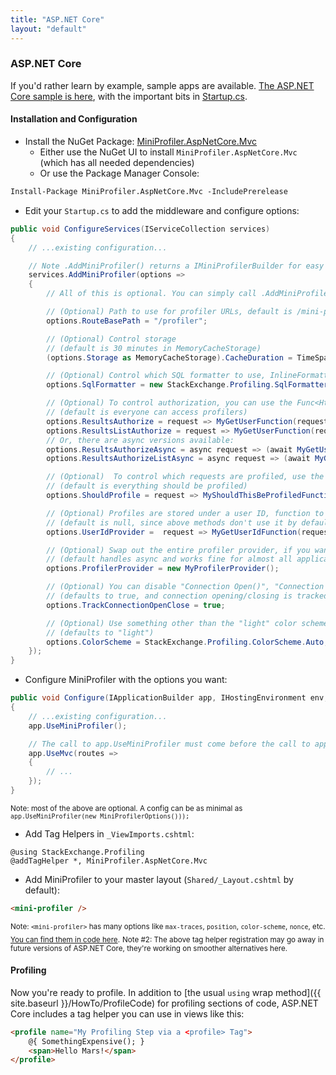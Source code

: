 ```yaml
---
title: "ASP.NET Core"
layout: "default"
---
```

### ASP.NET Core
If you'd rather learn by example, sample apps are available. [The ASP.NET Core sample is here](https://github.com/MiniProfiler/dotnet/tree/master/samples/Samples.AspNetCore2), with the important bits in [Startup.cs](https://github.com/MiniProfiler/dotnet/blob/master/samples/Samples.AspNetCore2/Startup.cs).

#### Installation and Configuration

* Install the NuGet Package: [MiniProfiler.AspNetCore.Mvc](https://www.nuget.org/packages/MiniProfiler.AspNetCore.Mvc/)
   * Either use the NuGet UI to install `MiniProfiler.AspNetCore.Mvc` (which has all needed dependencies)
   * Or use the Package Manager Console:

```ps
Install-Package MiniProfiler.AspNetCore.Mvc -IncludePrerelease
```

* Edit your `Startup.cs` to add the middleware and configure options:

```c#
public void ConfigureServices(IServiceCollection services)
{
    // ...existing configuration...

    // Note .AddMiniProfiler() returns a IMiniProfilerBuilder for easy intellisense
    services.AddMiniProfiler(options =>
    {
        // All of this is optional. You can simply call .AddMiniProfiler() for all defaults

        // (Optional) Path to use for profiler URLs, default is /mini-profiler-resources
        options.RouteBasePath = "/profiler";

        // (Optional) Control storage
        // (default is 30 minutes in MemoryCacheStorage)
        (options.Storage as MemoryCacheStorage).CacheDuration = TimeSpan.FromMinutes(60);

        // (Optional) Control which SQL formatter to use, InlineFormatter is the default
        options.SqlFormatter = new StackExchange.Profiling.SqlFormatters.InlineFormatter();

        // (Optional) To control authorization, you can use the Func<HttpRequest, bool> options:
        // (default is everyone can access profilers)
        options.ResultsAuthorize = request => MyGetUserFunction(request).CanSeeMiniProfiler;
        options.ResultsListAuthorize = request => MyGetUserFunction(request).CanSeeMiniProfiler;
        // Or, there are async versions available:
        options.ResultsAuthorizeAsync = async request => (await MyGetUserFunctionAsync(request)).CanSeeMiniProfiler;
        options.ResultsAuthorizeListAsync = async request => (await MyGetUserFunctionAsync(request)).CanSeeMiniProfilerLists;

        // (Optional)  To control which requests are profiled, use the Func<HttpRequest, bool> option:
        // (default is everything should be profiled)
        options.ShouldProfile = request => MyShouldThisBeProfiledFunction(request);

        // (Optional) Profiles are stored under a user ID, function to get it:
        // (default is null, since above methods don't use it by default)
        options.UserIdProvider =  request => MyGetUserIdFunction(request);

        // (Optional) Swap out the entire profiler provider, if you want
        // (default handles async and works fine for almost all applications)
        options.ProfilerProvider = new MyProfilerProvider();

        // (Optional) You can disable "Connection Open()", "Connection Close()" (and async variant) tracking.
        // (defaults to true, and connection opening/closing is tracked)
        options.TrackConnectionOpenClose = true;

        // (Optional) Use something other than the "light" color scheme.
        // (defaults to "light")
        options.ColorScheme = StackExchange.Profiling.ColorScheme.Auto;
    });
}
```

* Configure MiniProfiler with the options you want:

```c#
public void Configure(IApplicationBuilder app, IHostingEnvironment env, ILoggerFactory loggerFactory, IMemoryCache cache)
{
    // ...existing configuration...
    app.UseMiniProfiler();

    // The call to app.UseMiniProfiler must come before the call to app.UseMvc
    app.UseMvc(routes =>
    {
        // ...
    });
}
```
<sub>Note: most of the above are optional. A config can be as minimal as `app.UseMiniProfiler(new MiniProfilerOptions()));`</sub>

* Add Tag Helpers in `_ViewImports.cshtml`:

```
@using StackExchange.Profiling
@addTagHelper *, MiniProfiler.AspNetCore.Mvc
```

* Add MiniProfiler to your master layout (`Shared/_Layout.cshtml` by default):

```html
<mini-profiler />
```
<sub>Note: `<mini-profiler>` has many options like `max-traces`, `position`, `color-scheme`, `nonce`, etc. [You can find them in code here](https://github.com/MiniProfiler/dotnet/blob/master/src/MiniProfiler.AspNetCore.Mvc/MiniProfilerScriptTagHelper.cs).</sub>
<sub>Note #2: The above tag helper registration may go away in future versions of ASP.NET Core, they're working on smoother alternatives here.</sub>



#### Profiling
Now you're ready to profile. In addition to [the usual `using` wrap method]({{ site.baseurl }}/HowTo/ProfileCode) for profiling sections of code, ASP.NET Core includes a tag helper you can use in views like this:

```html
<profile name="My Profiling Step via a <profile> Tag">
    @{ SomethingExpensive(); }
    <span>Hello Mars!</span>
</profile>
```
